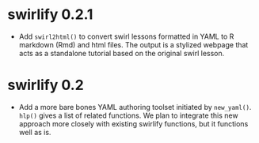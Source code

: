 # swirlify 0.2.1

* Add `swirl2html()` to convert swirl lessons formatted in YAML to R markdown (Rmd) and html files. The output is a stylized webpage that acts as a standalone tutorial based on the original swirl lesson.

# swirlify 0.2

* Add a more bare bones YAML authoring toolset initiated by `new_yaml()`. `hlp()` gives a list of related functions. We plan to integrate this new approach more closely with existing swirlify functions, but it functions well as is.
